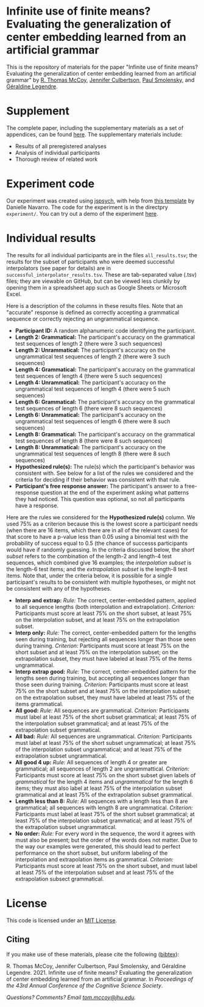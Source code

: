 # Infinite use of finite means? Evaluating the generalization of center embedding learned from an artificial grammar

This is the repository of materials for the paper "Infinite use of finite means? Evaluating the generalization of center embedding learned from an artificial grammar" by [R. Thomas McCoy](http://rtmccoy.com/), [Jennifer Culbertson](https://jennifer-culbertson.github.io/), [Paul Smolensky](https://www.microsoft.com/en-us/research/people/psmo/), and [Géraldine Legendre](https://cogsci.jhu.edu/directory/geraldine-legendre/).

# Supplement

The complete paper, including the supplementary materials as a set of appendices, can be found [here](http://rtmccoy.com/center_embedding_extrapolation_cogsci_2021_with_appendix.pdf). The supplementary materials include:
- Results of all preregistered analyses
- Analysis of individual participants
- Thorough review of related work

# Experiment code

Our experiment was created using [jspsych](https://www.jspsych.org/), with help from [this template](https://github.com/djnavarro/blankex) by Danielle Navarro. The code for the experiment is in the directpry `experiment/`. You can try out a demo of the experiment [here](http://rtmccoy.com/center_embedding.html).

# Individual results

The results for all individual participants are in the files `all_results.tsv`; the results for the subset of participants who were deemed successful interpolators (see paper for details) are in `successful_interpolator_results.tsv`. These are tab-separated value (.tsv) files; they are viewable on GitHub, but can be viewed less clunkily by opening them in a spreadsheet app such as Google Sheets or Microsoft Excel.

Here is a description of the columns in these results files. Note that an "accurate" response is defined as correctly accepting a grammatical sequence or correctly rejecting an ungrammatical sequence.
- **Participant ID:** A random alphanumeric code identifying the participant.
- **Length 2: Grammatical:** The participant's accuracy on the grammatical test sequences of length 2 (there were 3 such sequences)
- **Length 2: Unrammatical:** The participant's accuracy on the ungrammatical test sequences of length 2 (there were 3 such sequences)
- **Length 4: Grammatical:** The participant's accuracy on the grammatical test sequences of length 4 (there were 5 such sequences)
- **Length 4: Unrammatical:** The participant's accuracy on the ungrammatical test sequences of length 4 (there were 5 such sequences)
- **Length 6: Grammatical:** The participant's accuracy on the grammatical test sequences of length 6 (there were 8 such sequences)
- **Length 6: Unrammatical:** The participant's accuracy on the ungrammatical test sequences of length 6 (there were 8 such sequences)
- **Length 8: Grammatical:** The participant's accuracy on the grammatical test sequences of length 8 (there were 8 such sequences)
- **Length 8: Unrammatical:** The participant's accuracy on the ungrammatical test sequences of length 8 (there were 8 such sequences)
- **Hypothesized rule(s):** The rule(s) which the participant's behavior was consistent with. See below for a list of the rules we considered and the criteria for deciding if their behavior was consistent with that rule.
- **Participant's free response answer:** The participant's answer to a free-response question at the end of the experiment asking what patterns they had noticed. This question was optional, so not all participants have a response.

Here are the rules we considered for the **Hypothesized rule(s)** column. We used 75% as a criterion because this is the lowest score a participant needs (when there are 16 items, which there are in all of the relevant cases) for that score to have a p-value less than 0.05 using a binomial test with the probability of success equal to 0.5 (the chance of successs participants would have if randomly guessing. In the criteria discussed below, the *short subset* refers to the combination of the length-2 and length-4 test sequences, which combined give 16 examples; the *interpolation subset* is the length-6 test items; and the *extrapolation subset* is the length-8 test items. Note that, under the criteria below, it is possible for a single participant's results to be consistent with multiple hypotheses, or might not be consistent with any of the hypotheses.
- **Interp and extrap:** *Rule:* The correct, center-embedded pattern, applied to all sequence lengths (both interpolation and extrapolation). *Criterion:* Participants must score at least 75% on the short subset, at least 75% on the interpolation subset, and at least 75% on the extrapolation subset.
- **Interp only:** *Rule:* The correct, center-embedded pattern for the lengths seen during training, but rejecting all sequences longer than those seen during training. *Criterion:* Participants must score at least 75% on the short subset and at least 75% on the interpolation subset; on the extrapolation subset, they must have labeled at least 75% of the items ungrammatical.
- **Interp extrap good:** *Rule:* The correct, center-embedded pattern for the lengths seen during training, but accepting all sequences longer than those seen during training. *Criterion:* Participants must score at least 75% on the short subset and at least 75% on the interpolation subset; on the extrapolation subset, they must have labeled at least 75% of the items grammatical.
- **All good:** *Rule:* All sequences are grammatical. *Criterion:* Participants must label at least 75% of the short subset grammatical; at least 75% of the interpolation subset grammatical; and at least 75% of the extrapolation subset grammatical.
- **All bad:** *Rule:* All sequences are ungrammatical. *Criterion:* Participants must label at least 75% of the short subset ungrammatical; at least 75% of the interpolation subset ungrammatical; and at least 75% of the extrapolation subset ungrammatical.
- **All good 4 up:** *Rule:* All sequences of length 4 or greater are grammatical; all sequences of length 2 are ungrammattical. *Criterion:* Participants must score at least 75% on the short subset given labels of *grammatical* for the length 4 items and *ungrammatical* for the length 6 items; they must also label at least 75% of the interpolation subset grammatical and at least 75% of the extrapolation subset grammatical.
- **Length less than 8:** *Rule:* All sequences with a length less than 8 are grammatical; all sequences with length 8 are ungrammatical. *Criterion:* Participants must label at least 75% of the short subset grammatical; at least 75% of the interpolation subset grammatical; and at least 75% of the extrapolation subset ungrammatical.
- **No order:** *Rule:* For every word in the sequence, the word it agrees with must also be present; but the order of the words does not matter. Due to the way our examples were generated, this should lead to perfect performance on the short subset, but uniform labeling of the interpolation and extrapolation items as grammatical. *Criterion:* Participants must score at least 75% on the short subset, and must label at least 75% of the interpolation subset and at least 75% of the extrapolation subsect grammatical.


# License

This code is licensed under an [MIT License](https://github.com/tommccoy1/center_embedding_extrapolation/blob/main/LICENSE).


## Citing

If you make use of these materials, please cite the following ([bibtex](http://rtmccoy.com/center_embedding_bib.html)):

R. Thomas McCoy, Jennifer Culbertson, Paul Smolensky, and Géraldine Legendre. 2021. Infinite use of finite means? Evaluating the generalization of center embedding learned from an artificial grammar.  In *Proceedings of the 43rd Annual Conference of the Cognitive Science Society*. 

*Questions? Comments? Email [tom.mccoy@jhu.edu](mailto:tom.mccoy@jhu.edu).*




